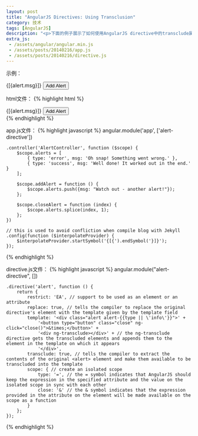 ```yaml
---
layout: post
title: "AngularJS Directives: Using Transclusion"
category: 技术
tags: [AngularJS]
description: "<p>下面的例子展示了如何使用AngularJS directive中的transclude属性</p>"
extra_js:
 - /assets/angular/angular.min.js
 - /assets/posts/20140216/app.js
 - /assets/posts/20140216/directive.js
---
```


示例：
<div ng-app="app" ng-controller="AlertController" class="well">
  <alert ng-repeat="alert in alerts" type="alert.type" close="closeAlert($index)">{[{alert.msg}]}</alert>
  <button class='btn' ng-click="addAlert()">Add Alert</button>
</div>

html文件：
{% highlight html %}
<div ng-app="app" ng-controller="AlertController" class="well">
  <alert ng-repeat="alert in alerts" type="alert.type" close="closeAlert($index)">{[{alert.msg}]}</alert>
  <button class='btn' ng-click="addAlert()">Add Alert</button>
</div>
{% endhighlight %}

app.js文件：
{% highlight javascript %}
angular.module('app', ['alert-directive'])

    .controller('AlertController', function ($scope) {
        $scope.alerts = [
            { type: 'error', msg: 'Oh snap! Something went wrong.' },
            { type: 'success', msg: 'Well done! It worked out in the end.' }
        ];

        $scope.addAlert = function () {
            $scope.alerts.push({msg: "Watch out - another alert!"});
        };

        $scope.closeAlert = function (index) {
            $scope.alerts.splice(index, 1);
        };
    })

    // this is used to avoid confliction when compile blog with Jekyll
    .config(function ($interpolateProvider) {
        $interpolateProvider.startSymbol('{[{').endSymbol('}]}');
    });
{% endhighlight %}

directive.js文件：
{% highlight javascript %}
angular.module("alert-directive", [])

    .directive('alert', function () {
        return {
            restrict: 'EA', // support to be used as an element or an attribute
            replace: true, // tells the compiler to replace the original directive's element with the template given by the template field
            template: '<div class="alert alert-{{type || \'info\'}}">' +
                '<button type="button" class="close" ng-click="close()">&times;</button>' +
                '<div ng-transclude></div>' + // the ng-transclude directive gets the transcluded elements and appends them to the element in the template on which it appears
                '</div>',
            transclude: true, // tells the compiler to extract the contents of the original <alert> element and make them available to be transcluded into the template
            scope: { // create an isolated scope
                type: '=', // the = symbol indicates that AngularJS should keep the expression in the specified attribute and the value on the isolated scope in sync with each other
                close: '&' // the & symbol indicates that the expression provided in the attribute on the element will be made available on the scope as a function
            }
        };
    });
{% endhighlight %}

